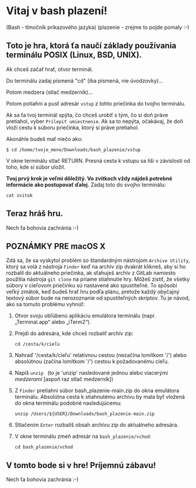 # Vitaj v bash plazení!

(Bash - tlmočník príkazového jazyka)
(plazenie - zrejme to pojde pomaly :-)

## Toto je hra, ktorá ťa naučí základy používania terminálu POSIX (Linux, BSD, UNIX).

Ak chceš začať hrať, otvor terminál.

Do terminálu zadaj písmená "cd" (iba písmená, nie úvodzovky)...

Potom medzera (stlač medzerník)...

Potom potiahni a pusť adresár `vstup` z tohto priečinka do tvojho terminálu.

Ak sa ťa tvoj terminál spýta, čo chceš urobiť s tým, čo si doň práve pretiahol, 
vyber `Prilepiť umiestnenie`.
Ak sa to nepýta, očakávaj, že doň vloží cestu k súboru priečinka, ktorý si práve pretiahol.

Akonáhle budeš mať niečo ako:

```
$ cd /home/tvoje_meno/Downloads/bash_plazenie/vstup
```

V okne terminálu stlač RETURN.
Presná cesta k vstupu sa líši v závislosti od toho, kde si súbor uložil.

**Tvoj prvý krok je veľmi dôležitý. Vo zvitkoch vždy nájdeš potrebné informácie ako postupovať ďalej.**
Zadaj toto do svojho terminálu:

```
cat zvitok
```

## Teraz hráš hru.
Nech ťa bohovia zachránia :-)

## POZNÁMKY PRE macOS X
Zdá sa, že sa vyskytol problém so štandardným nástrojom `Archive Utility`, ktorý sa volá z nástroja `Finder`
keď na archív zip dvakrát klikneš, aby si ho rozbalil do aktuálneho priečinka,
ak sťahuješ archív z GitLab namiesto použitia nástroja `git clone` na priame stiahnutie hry.
Môžeš zistiť, že všetky súbory v cieľovom priečinku sú nastavené ako spustiteľné.
To spôsobí veľký zmätok, keď budeš hrať hru podľa plánu,
pretože každý obyčajný textový súbor bude na nerozoznanie od spustiteľných skriptov.
Tu je návod, ako sa tomuto problému vyhnúť:

1. Otvor svoju obľúbenú aplikáciu emulátora terminálu (napr. „Terminal.app“ alebo „iTerm2“).
2. Prejdi do adresára, kde chceš rozbaliť archív zip:
    ```
    cd /cesta/k/cieľu
    ```

3. Nahraď '/cesta/k/cieľu' relatívnou cestou (nezačína lomítkom '/')
alebo absolútnou (začína lomítkom '/') cestou k požadovanému cieľu.
4. Napíš `unzip ` (to je 'unzip' nasledované jednou alebo viacerými *medzerami* [aspoň raz stlač medzerník])
5. Z `Finder` pretiahni súbor bash_plazenie-main.zip do okna emulátora terminálu.
Absolútna cesta k stiahnutému archívu by mala byť vložená do okna terminálu
podobné nasledujúcemu:
    ```
    unzip /Users/${USER}/Downloads/bash_plazenie-main.zip
    ```
	
6. Stlačením `Enter` rozbalíš obsah archívu zip do aktuálneho adresára.
7. V okne terminálu zmeň adresár na `bash_plazenie/vchod`:
    ```
    cd bash_plazenie/vchod
    ```

## V tomto bode si v hre! Príjemnú zábavu!
Nech ťa bohovia zachránia :-)